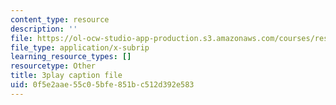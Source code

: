 ```yaml
---
content_type: resource
description: ''
file: https://ol-ocw-studio-app-production.s3.amazonaws.com/courses/res-8-007-cosmic-origin-of-the-chemical-elements-fall-2019/0f5e2aae55c05bfe851bc512d392e583_f2j567E1Zqo.vtt
file_type: application/x-subrip
learning_resource_types: []
resourcetype: Other
title: 3play caption file
uid: 0f5e2aae-55c0-5bfe-851b-c512d392e583
---
```

